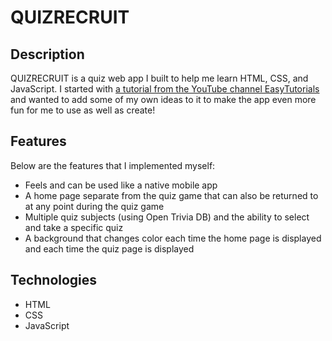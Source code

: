 # QUIZRECRUIT

## Description
QUIZRECRUIT is a quiz web app I built to help me learn HTML, CSS, and JavaScript. I started with [a tutorial from the YouTube channel EasyTutorials](https://youtu.be/PBcqGxrr9g8) and wanted to add some of my own ideas to it to make the app even more fun for me to use as well as create!

## Features
Below are the features that I implemented myself:
+ Feels and can be used like a native mobile app
+ A home page separate from the quiz game that can also be returned to at any point during the quiz game
+ Multiple quiz subjects (using Open Trivia DB) and the ability to select and take a specific quiz
+ A background that changes color each time the home page is displayed and each time the quiz page is displayed

## Technologies
+ HTML
+ CSS
+ JavaScript

